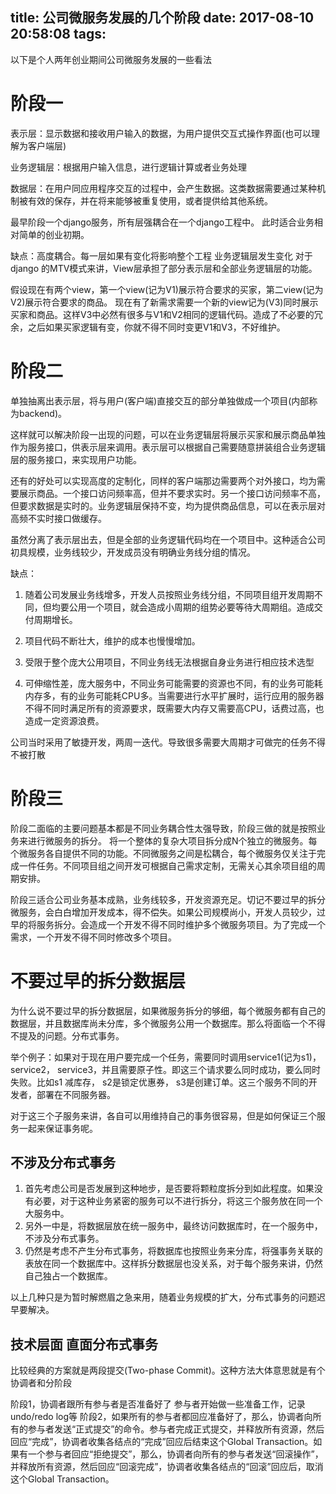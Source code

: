 title: 公司微服务发展的几个阶段
date: 2017-08-10 20:58:08
tags:
---

以下是个人两年创业期间公司微服务发展的一些看法

# 阶段一
表示层：显示数据和接收用户输入的数据，为用户提供交互式操作界面(也可以理解为客户端层)

业务逻辑层：根据用户输入信息，进行逻辑计算或者业务处理

数据层：在用户同应用程序交互的过程中，会产生数据。这类数据需要通过某种机制被有效的保存，并在将来能够被重复使用，或者提供给其他系统。

最早阶段一个django服务，所有层强耦合在一个django工程中。
此时适合业务相对简单的创业初期。

缺点：高度耦合。每一层如果有变化将影响整个工程
业务逻辑层发生变化
对于django 的MTV模式来讲，View层承担了部分表示层和全部业务逻辑层的功能。

假设现在有两个view，第一个view(记为V1)展示符合要求的买家，第二view(记为V2)展示符合要求的商品。
现在有了新需求需要一个新的view记为(V3)同时展示买家和商品。这样V3中必然有很多与V1和V2相同的逻辑代码。造成了不必要的冗余，之后如果买家逻辑有变，你就不得不同时变更V1和V3，不好维护。


# 阶段二
单独抽离出表示层，将与用户(客户端)直接交互的部分单独做成一个项目(内部称为backend)。

这样就可以解决阶段一出现的问题，可以在业务逻辑层将展示买家和展示商品单独作为服务接口，供表示层来调用。表示层可以根据自己需要随意拼装组合业务逻辑层的服务接口，来实现用户功能。

还有的好处可以实现高度的定制化，同样的客户端那边需要两个对外接口，均为需要展示商品。一个接口访问频率高，但并不要求实时。另一个接口访问频率不高，但要求数据是实时的。业务逻辑层保持不变，均为提供商品信息，可以在表示层对高频不实时接口做缓存。

虽然分离了表示层出去，但是全部的业务逻辑代码均在一个项目中。这种适合公司初具规模，业务线较少，开发成员没有明确业务线分组的情况。

缺点：

1. 随着公司发展业务线增多，开发人员按照业务线分组，不同项目组开发周期不同，但均要公用一个项目，就会造成小周期的组势必要等待大周期组。造成交付周期增长。

2. 项目代码不断壮大，维护的成本也慢慢增加。
3. 受限于整个庞大公用项目，不同业务线无法根据自身业务进行相应技术选型
4. 可伸缩性差，庞大服务中，不同业务可能需要的资源也不同，有的业务可能耗内存多，有的业务可能耗CPU多。当需要进行水平扩展时，运行应用的服务器不得不同时满足所有的资源要求，既需要大内存又需要高CPU，话费过高，也造成一定资源浪费。

公司当时采用了敏捷开发，两周一迭代。导致很多需要大周期才可做完的任务不得不被打散

# 阶段三 
阶段二面临的主要问题基本都是不同业务耦合性太强导致，阶段三做的就是按照业务来进行微服务的拆分。
将一个整体的复杂大项目拆分成N个独立的微服务。每个微服务各自提供不同的功能。不同微服务之间是松耦合，每个微服务仅关注于完成一件任务。不同项目组之间开发可根据自己需求定制，无需关心其余项目组的周期安排。


阶段三适合公司业务基本成熟，业务线较多，开发资源充足。切记不要过早的拆分微服务，会白白增加开发成本，得不偿失。如果公司规模尚小，开发人员较少，过早的将服务拆分。会造成一个开发不得不同时维护多个微服务项目。为了完成一个需求，一个开发不得不同时修改多个项目。



# 不要过早的拆分数据层

为什么说不要过早的拆分数据层，如果微服务拆分的够细，每个微服务都有自己的数据层，并且数据库尚未分库，多个微服务公用一个数据库。那么将面临一个不得不提及的问题。分布式事务。

举个例子：如果对于现在用户要完成一个任务，需要同时调用service1(记为s1)，service2， service3，并且需要原子性。即这三个请求要么同时成功，要么同时失败。比如s1 减库存， s2是锁定优惠券， s3是创建订单。这三个服务不同的开发者，部署在不同服务器。

对于这三个子服务来讲，各自可以用维持自己的事务很容易，但是如何保证三个服务一起来保证事务呢。

## 不涉及分布式事务

1. 首先考虑公司是否发展到这种地步，是否要将颗粒度拆分到如此程度。如果没有必要，对于这种业务紧密的服务可以不进行拆分，将这三个服务放在同一个大服务中。
2. 另外一中是，将数据层放在统一服务中，最终访问数据库时，在一个服务中，不涉及分布式事务。
3. 仍然是考虑不产生分布式事务，将数据库也按照业务来分库，将强事务关联的表放在同一个数据库中。这样拆分数据层也没关系，对于每个服务来讲，仍然自己独占一个数据库。

以上几种只是为暂时解燃眉之急来用，随着业务规模的扩大，分布式事务的问题迟早要解决。

## 技术层面 直面分布式事务

比较经典的方案就是两段提交(Two-phase Commit)。这种方法大体意思就是有个协调者和分阶段

阶段1，协调者跟所有参与者是否准备好了
参与者开始做一些准备工作，记录undo/redo log等
阶段2，如果所有的参与者都回应准备好了，那么，协调者向所有的参与者发送“正式提交”的命令。参与者完成正式提交，并释放所有资源，然后回应“完成”，协调者收集各结点的“完成”回应后结束这个Global Transaction。如果有一个参与者回应“拒绝提交”，那么，协调者向所有的参与者发送“回滚操作”，并释放所有资源，然后回应“回滚完成”，协调者收集各结点的“回滚”回应后，取消这个Global Transaction。
